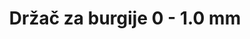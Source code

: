 ---
layout: product
title: "Držač za burgije  0 - 1.0 mm"
price: "1000" 
desc: "Držač za burgije"
img_path: "/assets/img/FA 530.webp"
brand: "AK"
available: true
special_offer: false
new: true
soon: false
cat: "070000"
subcat: "070200"
subsubcat: "070201"
sifra: "FA 530"
popular: false
spec: false
---